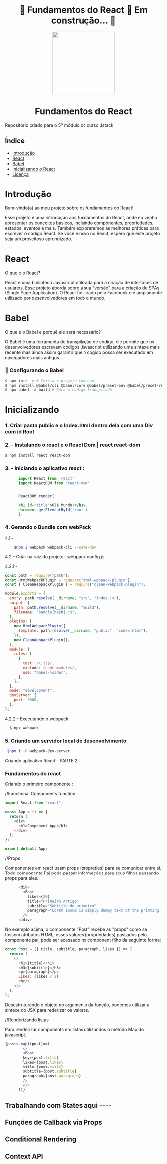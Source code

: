 <h1 align="center"> 
	🚧  Fundamentos do React 🚀 Em construção...  🚧
</h1>

<p align="center">
    <img width="200" src="https://upload.wikimedia.org/wikipedia/commons/thumb/a/a7/React-icon.svg/2300px-React-icon.svg.png">
    <h1 align="center">Fundamentos do React </h1>
    Repositório criado para o 5º módulo do curso Jstack
</p>

## Índice

- [Introdução](#introdução)
- [React](#React)
- [Babel](#Babel)
- [Inicializando o React](#Inicializando)
- [Licença](#licença)

# Introdução

Bem-vindo(a) ao meu projeto sobre os fundamentos do React!

Esse projeto é uma introdução aos fundamentos do React, onde eu venho apresentar os conceitos básicos, incluindo componentes, propriedades, estados, eventos e mais.
Também exploraremos as melhores práticas para escrever o código React.
Se você é novo no React, espero que este projeto seja um proveitoso aprendizado.

# React

O que é o React?

React é uma biblioteca Javascript utilizada para a criação de interfaces de usuários. Esse projeto aborda sobre a sua "versão" para a criação de SPAs (Single Page Application). O React foi criado pelo Facebook e é amplamente utilizado por desenvolvedores em todo o mundo.


# Babel

O que é o Babel e porquê ele será necessário?

O Babel é uma ferramenta de transpilação de código, ele permite que os desenvolvedores escrevam códigos Javascript utilizando uma sintaxe mais recente mas ainda assim garantir que o cógido possa ser executado em navegadores mais antigos.

### 🔨 Configurando o Babel

```bash
$ npm init -y # Inicia o projeto com npm
$ npm install @babel/cli @babel/core @babel/preset-env @babel/preset-react --save-dev # Instala as dependências de desenvolvimento do Babel
$ npx babel -d build # Gera o código transpilado
```

# Inicializando


### 1. Criar pasta public e o Index.html dentro dela com uma Div com id Root

### 2. - Instalando o react e o React Dom | react react-dom

```bash
$ npm install react react-dom
```

### 3. - Iniciando o aplicativo react :

```jsx
      import React from 'react'
      import ReactDOM from 'react-dom'


      ReactDOM.render(

      <h1 id="title">Olá Mundo!</h1>,
      document.getElementById('root')
      );
```

### 4. Gerando o Bundle com webPack

  4.1 -
  ```bash
      $npm i webpack webpack-cli --save-dev
  ``` 
  
4.2 - Criar na raiz do projeto: .webpack.config.js  

4.2.1 -
        
  ```javascript
  const path = require("path");
  const HtmlWebpackPlugin = require("html-webpack-plugin");
  const { CleanWebpackPlugin } = require("clean-webpack-plugin");

  module.exports = {
    entry: path.resolve(__dirname, "src", "index.js"),
    output: {
      path: path.resolve(__dirname, "build"),
      filename: "bundle[hash].js",
    },
    plugins: [
      new HtmlWebpackPlugin({
        template: path.resolve(__dirname, "public", "index.html"),
      }),
      new CleanWebpackPlugin(),
    ],
    module: {
      rules: [
        {
          test: /\.js$/,
          exclude: /node_modules/,
          use: "babel-loader",
        },
      ],
    },
    mode: "development",
    devServer: {
      port: 3000,
    },
  };
  ```
  4.2.2 - Executando o webpack
  ```bash
    $ npx webpack
  ```
                

              

### 5. Criando um servidor local de desenvolvimento

 ```bash
  $npm i -D webpack-dev-server
 ```

Criando aplicativo React - PARTE 2

### Fundamentos do react

Criando o primeiro componente :

//Functional Components
function

```javascript
import React from "react";

const App = () => {
  return (
    <div>
      <h1>Component App</h1>
    </div>
  );
};

export default App;
```

//Props

Componentes em react usam props (propreties) para se comunicar entre si. Todo componente Pai pode passar informações para seus filhos passando props para eles. 

```javascript
      <div>
        <Post
          likes={20}
          title="Primeiro Artigo"
          subtitle="Subtitle do primeiro"
          paragraph="Lorem Ipsum is simply dummy text of the printing."
        />
      </div>
```

No exemplo acima, o componente "Post" recebe as "props" como se fossem atributos HTML, esses valores (propriedades) passados pelo componente pai, pode ser acessado no component filho da seguinte forma: 

```javascript
const Post = ({ title, subtitle, paragraph, likes }) => {
  return (
    <>
      <h1>{title}</h1>
      <h3>{subtitle}</h3>
      <p>{paragraph}</p>
      Likes: {likes / 2}
      <hr/>
    </>
  );
};
```

Desestruturando o objeto no argumento da função, podemos utilizar a sintexe do JSX para rederizar os valores.

//Renderizando listas

Para renderizar components em listas utilizandos o método Map do javascript.

```javascript
{posts.map((post)=>(
        <>
        <Post
        key={post.title}
        likes={post.likes}
        title={post.title}
        subtitle={post.subtitle}
        paragraph={post.paragraph}
        />
        </>
      ))}
```


## Trabalhando com States aqui ----

## Funções de Callback via Props

## Conditional Rendering

## Context API
